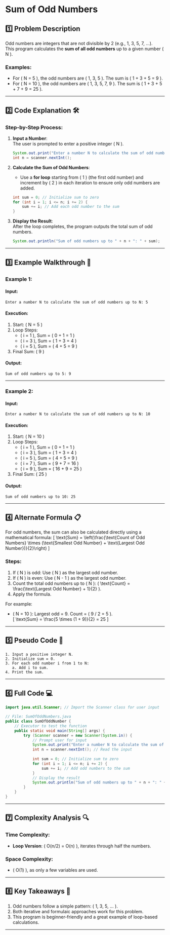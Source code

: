 
# Sum of Odd Numbers

## 1️⃣ **Problem Description**  
Odd numbers are integers that are not divisible by 2 (e.g., 1, 3, 5, 7, ...).  
This program calculates the **sum of all odd numbers** up to a given number \( N \).

### Examples:
- For \( N = 5 \), the odd numbers are \( 1, 3, 5 \). The sum is \( 1 + 3 + 5 = 9 \).  
- For \( N = 10 \), the odd numbers are \( 1, 3, 5, 7, 9 \). The sum is \( 1 + 3 + 5 + 7 + 9 = 25 \).

---

## 2️⃣ **Code Explanation** 🛠️

### Step-by-Step Process:
1. **Input a Number**:  
   The user is prompted to enter a positive integer \( N \).  
   ```java
   System.out.print("Enter a number N to calculate the sum of odd numbers up to N: ");
   int n = scanner.nextInt();
   ```

2. **Calculate the Sum of Odd Numbers**:  
   - Use a **for loop** starting from \( 1 \) (the first odd number) and increment by \( 2 \) in each iteration to ensure only odd numbers are added.  
   ```java
   int sum = 0; // Initialize sum to zero
   for (int i = 1; i <= n; i += 2) {
       sum += i; // Add each odd number to the sum
   }
   ```

3. **Display the Result**:  
   After the loop completes, the program outputs the total sum of odd numbers.  
   ```java
   System.out.println("Sum of odd numbers up to " + n + ": " + sum);
   ```

---

## 3️⃣ **Example Walkthrough** 🌟

### Example 1:
#### Input:
```
Enter a number N to calculate the sum of odd numbers up to N: 5
```
#### Execution:
1. Start: \( N = 5 \)  
2. Loop Steps:
   - \( i = 1 \), Sum = \( 0 + 1 = 1 \)
   - \( i = 3 \), Sum = \( 1 + 3 = 4 \)
   - \( i = 5 \), Sum = \( 4 + 5 = 9 \)  
3. Final Sum: \( 9 \)

#### Output:
```
Sum of odd numbers up to 5: 9
```

---

### Example 2:
#### Input:
```
Enter a number N to calculate the sum of odd numbers up to N: 10
```
#### Execution:
1. Start: \( N = 10 \)  
2. Loop Steps:
   - \( i = 1 \), Sum = \( 0 + 1 = 1 \)
   - \( i = 3 \), Sum = \( 1 + 3 = 4 \)
   - \( i = 5 \), Sum = \( 4 + 5 = 9 \)
   - \( i = 7 \), Sum = \( 9 + 7 = 16 \)
   - \( i = 9 \), Sum = \( 16 + 9 = 25 \)  
3. Final Sum: \( 25 \)

#### Output:
```
Sum of odd numbers up to 10: 25
```

---

## 4️⃣ **Alternate Formula** 📋  
For odd numbers, the sum can also be calculated directly using a mathematical formula:
\[
\text{Sum} = \left(\frac{\text{Count of Odd Numbers} \times (\text{Smallest Odd Number} + \text{Largest Odd Number})}{2}\right)
\]
### Steps:
1. If \( N \) is odd: Use \( N \) as the largest odd number.  
2. If \( N \) is even: Use \( N - 1 \) as the largest odd number.  
3. Count the total odd numbers up to \( N \): \( \text{Count} = \frac{\text{Largest Odd Number} + 1}{2} \).  
4. Apply the formula.

For example:
- \( N = 10 \): Largest odd = 9. Count = \( 9 / 2 = 5 \).  
  \[
  \text{Sum} = \frac{5 \times (1 + 9)}{2} = 25
  \]

---

## 5️⃣ **Pseudo Code** 📝
```
1. Input a positive integer N.
2. Initialize sum = 0.
3. For each odd number i from 1 to N:
   a. Add i to sum.
4. Print the sum.
```

---

## 6️⃣ **Full Code** 💻
```java
import java.util.Scanner; // Import the Scanner class for user input

// File: SumOfOddNumbers.java
public class SumOfOddNumber {
    // Executor to test the function
    public static void main(String[] args) {
        try (Scanner scanner = new Scanner(System.in)) {
            // Prompt user for input
            System.out.print("Enter a number N to calculate the sum of odd numbers up to N: ");
            int n = scanner.nextInt(); // Read the input
            
            int sum = 0; // Initialize sum to zero
            for (int i = 1; i <= n; i += 2) {
                sum += i; // Add odd numbers to the sum
            }
            // Display the result
            System.out.println("Sum of odd numbers up to " + n + ": " + sum);
        }
    }
}
```

---

## 7️⃣ **Complexity Analysis** 🔍

### Time Complexity:
- **Loop Version**: \( O(n/2) = O(n) \), iterates through half the numbers.

### Space Complexity:
- \( O(1) \), as only a few variables are used.

---

## 8️⃣ **Key Takeaways** 🌟
1. Odd numbers follow a simple pattern: \( 1, 3, 5, ... \).  
2. Both iterative and formulaic approaches work for this problem.  
3. This program is beginner-friendly and a great example of loop-based calculations.

---
